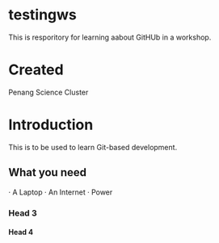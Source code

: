# testingws
This is resporitory for learning aabout GitHUb in a workshop.

# Created
Penang Science Cluster

# Introduction

This is to be used to learn Git-based development.

## What you need

· A Laptop
· An Internet
· Power

### Head 3

#### Head 4
